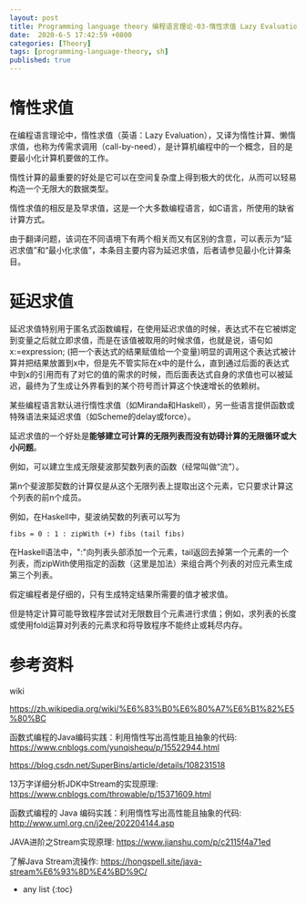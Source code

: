 ```yaml
---
layout: post
title: Programming language theory 编程语言理论-03-惰性求值 Lazy Evaluation
date:  2020-6-5 17:42:59 +0800
categories: [Theory]
tags: [programming-language-theory, sh]
published: true
---
```


# 惰性求值

在编程语言理论中，惰性求值（英语：Lazy Evaluation），又译为惰性计算、懒惰求值，也称为传需求调用（call-by-need），是计算机编程中的一个概念，目的是要最小化计算机要做的工作。

惰性计算的最重要的好处是它可以在空间复杂度上得到极大的优化，从而可以轻易构造一个无限大的数据类型。

惰性求值的相反是及早求值，这是一个大多数编程语言，如C语言，所使用的缺省计算方式。

由于翻译问题，该词在不同语境下有两个相关而又有区别的含意，可以表示为“延迟求值”和“最小化求值”，本条目主要内容为延迟求值，后者请参见最小化计算条目。

# 延迟求值

延迟求值特别用于匿名式函数编程，在使用延迟求值的时候，表达式不在它被绑定到变量之后就立即求值，而是在该值被取用的时候求值，也就是说，语句如x:=expression; (把一个表达式的结果赋值给一个变量)明显的调用这个表达式被计算并把结果放置到x中，但是先不管实际在x中的是什么，直到通过后面的表达式中到x的引用而有了对它的值的需求的时候，而后面表达式自身的求值也可以被延迟，最终为了生成让外界看到的某个符号而计算这个快速增长的依赖树。

某些编程语言默认进行惰性求值（如Miranda和Haskell），另一些语言提供函数或特殊语法来延迟求值（如Scheme的delay或force）。

延迟求值的一个好处是**能够建立可计算的无限列表而没有妨碍计算的无限循环或大小问题**。

例如，可以建立生成无限斐波那契数列表的函数（经常叫做“流”）。

第n个斐波那契数的计算仅是从这个无限列表上提取出这个元素，它只要求计算这个列表的前n个成员。

例如，在Haskell中，斐波纳契数的列表可以写为

```
fibs = 0 : 1 : zipWith (+) fibs (tail fibs)
```

在Haskell语法中，":"向列表头部添加一个元素，tail返回去掉第一个元素的一个列表，而zipWith使用指定的函数（这里是加法）来组合两个列表的对应元素生成第三个列表。

假定编程者是仔细的，只有生成特定结果所需要的值才被求值。

但是特定计算可能导致程序尝试对无限数目个元素进行求值；例如，求列表的长度或使用fold运算对列表的元素求和将导致程序不能终止或耗尽内存。




# 参考资料

wiki

https://zh.wikipedia.org/wiki/%E6%83%B0%E6%80%A7%E6%B1%82%E5%80%BC

函数式编程的Java编码实践：利用惰性写出高性能且抽象的代码: https://www.cnblogs.com/yunqishequ/p/15522944.html

https://blog.csdn.net/SuperBins/article/details/108231518

13万字详细分析JDK中Stream的实现原理: https://www.cnblogs.com/throwable/p/15371609.html

函数式编程的 Java 编码实践：利用惰性写出高性能且抽象的代码: http://www.uml.org.cn/j2ee/202204144.asp

JAVA进阶之Stream实现原理: https://www.jianshu.com/p/c2115f4a71ed

了解Java Stream流操作: https://hongspell.site/java-stream%E6%93%8D%E4%BD%9C/

* any list
{:toc}